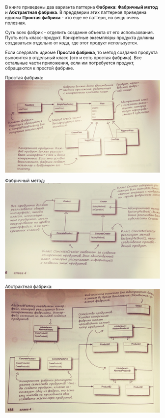 ﻿В книге приведены два варианта паттерна **Фабрика**: **Фабричный метод** и **Абстрактная фабрика**. 
В преддверии этих паттернов приведена идиома **Простая фабрика** - 
это еще не паттерн, но вещь очень полезная.

Суть всех фабрик - отделить создание объекта от его использования.
Пусть есть класс-продукт. Конкретные экземпляры продукта должны создаваться отдельно от кода,
где этот продукт используется.

Если следовать идиоме **Простая фабрика**, то метод создания продукта выносится в отдельный класс (это и есть простая фабрика).
Все остальные части приложения, если им потребуется продукт, обращаются к простой фабрике.

Простая фабрика: ![Простая фабрика](Images/SimpleFactory.jpg)

Фабричный метод: ![Фабричный метод](Images/FactoryMethod.jpg)

Абстрактная фабрика:![Абстрактная фабрика](Images/AbstactFactory.jpg)
